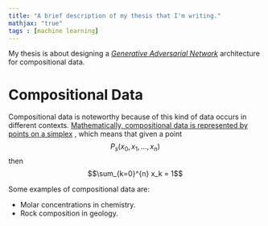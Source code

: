 ```yaml
---
title: "A brief description of my thesis that I'm writing."
mathjax: "true"
tags : [machine learning]
---
```


My thesis is about designing a [_Generative Adversarial Network_](https://en.wikipedia.org/wiki/Generative_adversarial_network) architecture for compositional data. 

# Compositional Data

Compositional data is noteworthy because of this kind of data occurs in different contexts. [Mathematically, compositional data is represented by points on a simplex](https://en.wikipedia.org/wiki/Compositional_data) , which means that given a point $$P_s(x_0,x_1,...,x_n)$$ then $$\sum_{k=0}^{n} x_k = 1$$ 

Some examples of compositional data are:

+ Molar concentrations in chemistry. 
+ Rock composition in geology.